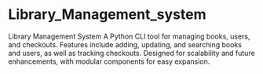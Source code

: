 # Library_Management_system
Library Management System A Python CLI tool for managing books, users, and checkouts. Features include adding, updating, and searching books and users, as well as tracking checkouts. Designed for scalability and future enhancements, with modular components for easy expansion.
